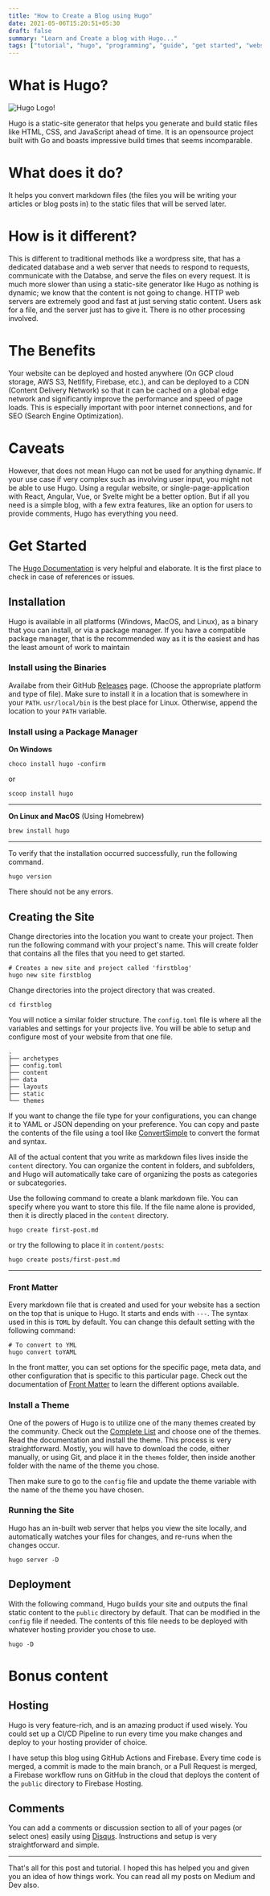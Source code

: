 ```yaml
---
title: "How to Create a Blog using Hugo"
date: 2021-05-06T15:20:51+05:30
draft: false
summary: "Learn and Create a blog with Hugo..."
tags: ["tutorial", "hugo", "programming", "guide", "get started", "website", "blog"]
---
```


# What is Hugo?

![Hugo Logo!](/hugo-logo-wide.svg)

Hugo is a static-site generator that helps you generate and build static files like HTML, CSS, and JavaScript ahead of time. It is an opensource project built with Go and boasts impressive build times that seems incomparable.

# What does it do?

It helps you convert markdown files (the files you will be writing your articles or blog posts in) to the static files that will be served later. 

# How is it different?

This is different to traditional methods like a wordpress site, that has a dedicated database and a web server that needs to respond to requests, communicate with the Databse, and serve the files on every request. It is much more slower than using a static-site generator like Hugo as nothing is dynamic; we know that the content is not going to change. HTTP web servers are extremely good and fast at just serving static content. Users ask for a file, and the server just has to give it. There is no other processing involved.

# The Benefits

Your website can be deployed and hosted anywhere (On GCP cloud storage, AWS S3, Netlfify, Firebase, etc.), and can be deployed to a CDN (Content Delivery Network) so that it can be cached on a global edge network and significantly improve the performance and speed of page loads. This is especially important with poor internet connections, and for SEO (Search Engine Optimization).

# Caveats

However, that does not mean Hugo can not be used for anything dynamic. If your use case if very complex such as involving user input, you might not be able to use Hugo. Using a regular website, or single-page-application with React, Angular, Vue, or Svelte might be a better option. But if all you need is a simple blog, with a few extra features, like an option for users to provide comments, Hugo has everything you need.

# Get Started

The [Hugo Documentation](https://gohugo.io/documentation/) is very helpful and elaborate. It is the first place to check in case of references or issues.

## Installation

Hugo is available in all platforms (Windows, MacOS, and Linux), as a binary that you can install, or via a package manager. If you have a compatible package manager, that is the recommended way as it is the easiest and has the least amount of work to maintain

### Install using the Binaries

Availabe from their GitHub [Releases](https://github.com/gohugoio/hugo/releases) page. (Choose the appropriate platform and type of file). Make sure to install it in a location that is somewhere in your `PATH`. `usr/local/bin` is the best place for Linux. Otherwise, append the location to your `PATH` variable.

### Install using a Package Manager

**On Windows**

	choco install hugo -confirm

or

	scoop install hugo

---

**On Linux and MacOS** (Using Homebrew)

	brew install hugo

---

To verify that the installation occurred successfully, run the following command.

	hugo version

There should not be any errors.


## Creating the Site

Change directories into the location you want to create your project. Then run the following command with your project's name. This will create folder that contains all the files that you need to get started.

	# Creates a new site and project called 'firstblog'
	hugo new site firstblog

Change directories into the project directory that was created.

	cd firstblog

You will notice a similar folder structure. The `config.toml` file is where all the variables and settings for your projects live. You will be able to setup and configure most of your website from that one file.

	.
	├── archetypes
	├── config.toml
	├── content
	├── data
	├── layouts
	├── static
	└── themes

If you want to change the file type for your configurations, you can change it to YAML or JSON depending on your preference. You can copy and paste the contents of the file using a tool like [ConvertSimple](https://www.convertsimple.com/convert-toml-to-yaml/) to convert the format and syntax.

All of the actual content that you write as markdown files lives inside the `content` directory. You can organize the content in folders, and subfolders, and Hugo will automatically take care of organizing the posts as categories or subcategories.

Use the following command to create a blank markdown file. You can specify where you want to store this file. If the file name alone is provided, then it is directly placed in the `content` directory.

	hugo create first-post.md

or try the following to place it in `content/posts`:

	hugo create posts/first-post.md

---

### Front Matter

Every markdown file that is created and used for your website has a section on the top that is unique to Hugo. It starts and ends with `---`. The syntax used in this is `TOML` by default. You can change this default setting with the following command:

	# To convert to YML
	hugo convert toYAML

In the front matter, you can set options for the specific page, meta data, and other configuration that is specific to this particular page. Check out the documentation of [Front Matter](https://gohugo.io/content-management/front-matter/) to learn the different options available.

### Install a Theme

One of the powers of Hugo is to utilize one of the many themes created by the community. Check out the [Complete List](https://themes.gohugo.io/) and choose one of the themes. Read the documentation and install the theme. This process is very straightforward. Mostly, you will have to download the code, either manually, or using Git, and place it in the `themes` folder, then inside another folder with the name of the theme you chose.

Then make sure to go to the `config` file and update the theme variable with the name of the theme you have chosen.

### Running the Site

Hugo has an in-built web server that helps you view the site locally, and automatically watches your files for changes, and re-runs when the changes occur.

	hugo server -D

## Deployment

With the following command, Hugo builds your site and outputs the final static content to the `public` directory by default. That can be modified in the `config` file if needed. The contents of this file needs to be deployed with whatever hosting provider you chose to use.

	hugo -D

# Bonus content

## Hosting

Hugo is very feature-rich, and is an amazing product if used wisely. You could set up a CI/CD Pipeline to run every time you make changes and deploy to your hosting provider of choice.

I have setup this blog using GitHub Actions and Firebase. Every time code is merged, a commit is made to the main branch, or a Pull Request is merged, a Firebase workflow runs on GitHub in the cloud that deploys the content of the `public` directory to Firebase Hosting.

## Comments

You can add a comments or discussion section to all of your pages (or select ones) easily using [Disqus](https://disqus.com/). Instructions and setup is very straightforward and simple.

---

That's all for this post and tutorial. I hoped this has helped you and given you an idea of how things work. You can read all my posts on Medium and Dev also.

